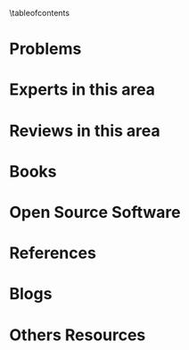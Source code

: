 \tableofcontents
# Problems
  
# Experts in this area
  

# Reviews in this area

  
# Books


# Open Source Software


# References
  

# Blogs
  
# Others Resources